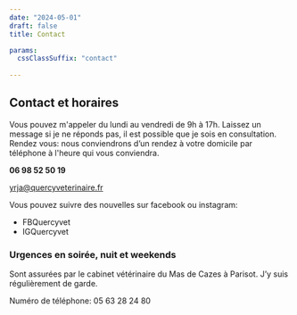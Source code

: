 ```yaml
---
date: "2024-05-01"
draft: false
title: Contact

params:
  cssClassSuffix: "contact"
  
---
```


## Contact et horaires

Vous pouvez m'appeler du lundi au vendredi de 9h à 17h. Laissez un message si je ne réponds pas, il est possible que je sois en consultation.
Rendez vous: nous conviendrons d’un rendez à votre domicile par téléphone à l'heure qui vous conviendra.

**06 98 52 50 19**

[yrja@quercyveterinaire.fr](mailto:yrja@quercyveterinaire.fr)

Vous pouvez suivre des nouvelles sur facebook ou instagram:

* FBQuercyvet
* IGQuercyvet

### Urgences en soirée, nuit et weekends

Sont assurées par le cabinet vétérinaire du Mas de Cazes à Parisot. J’y suis régulièrement de garde.

Numéro de téléphone: 05 63 28 24 80
